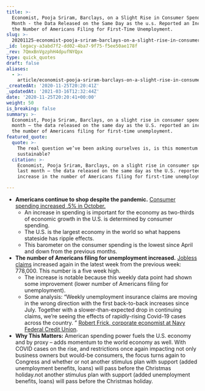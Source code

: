 ```yaml
---
title: >-
  Economist, Pooja Sriram, Barclays, on a Slight Rise in Consumer Spending Last
  Month - the Data Released on the Same Day as the u.s. Reported an Increase in
  the Number of Americans Filing for First-Time Unemployment.
slug: >-
  20201125-economist-pooja-sriram-barclays-on-a-slight-rise-in-consumer-spending-last-month-the-data-released-on-the-same-day-as-the-u-s-reported-an-increase-in-the-number-of-americans-filing-for-first-tim
_id: legacy-a3abd7f2-dd02-4ba7-9f75-f5ee50ae178f
_rev: 7QmxBnVgzphH4dpufNYQpx
type: quick_quotes
draft: false
aliases:
  - >-
    article/economist-pooja-sriram-barclays-on-a-slight-rise-in-consumer-spending-last-month-the-data-released-on-the-same-day-as-the-u-s-reported-an-increase-in-the-number-of-americans-filing-for-first-tim/
_createdAt: '2020-11-25T20:20:41Z'
_updatedAt: '2021-03-16T12:32:44Z'
date: '2020-11-25T20:20:41+00:00'
weight: 50
is_breaking: false
summary: >-
  Economist, Pooja Sriram, Barclays, on a slight rise in consumer spending last
  month – the data released on the same day as the U.S. reported an increase in
  the number of Americans filing for first-time unemployment.
featured_quote:
  quote: >-
    The real question we’ve been asking ourselves is, is this momentum
    sustainable?
  citation: >-
    Economist, Pooja Sriram, Barclays, on a slight rise in consumer spending
    last month – the data released on the same day as the U.S. reported an
    increase in the number of Americans filing for first-time unemployment.

---
```

* **Americans continue to shop despite the pandemic.** [Consumer spending increased .5% in October.](https://apnews.com/article/consumer-spending-coronavirus-pandemic-economy-8fa1084d53063d4a9e895995a5f85a02)
  * An increase in spending is important for the economy as two-thirds of economic growth in the U.S. is determined by consumer spending.
  * The U.S. is the largest economy in the world so what happens stateside has ripple effects.
  * This barometer on the consumer spending is the lowest since April and down from the previous months.
* **The number of Americans filing for unemployment increased.** [Jobless claims](https://www.cnbc.com/2020/11/25/us-weekly-jobless-claims.html) increased again in the latest week from the previous week: 778,000. This number is a five week high.
  * The increase is notable because this weekly data point had shown some improvement (lower number of Americans filing for unemployment).
  * Some analysis: “Weekly unemployment insurance claims are moving in the wrong direction with the first back-to-back increases since July. Together with a slower-than-expected drop in continuing claims, we’re seeing the effects of rapidly-rising Covid-19 cases across the country. ” [Robert Frick, corporate economist at Navy Federal Credit Union](https://www.marketwatch.com/story/u-s-jobless-claims-hit-5-week-high-as-record-coronavirus-wave-triggers-more-layoffs-11606312161?mod=home-page).
* **Why This Matters:** American spending power fuels the U.S. economy and by proxy – adds momentum to the world economy as well. With COVID cases on the rise, and restrictions once again impacting not only business owners but would-be consumers, the focus turns again to Congress and whether or not another stimulus plan with support (added unemployment benefits, loans) will pass before the Christmas holiday.not another stimulus plan with support (added unemployment benefits, loans) will pass before the Christmas holiday.